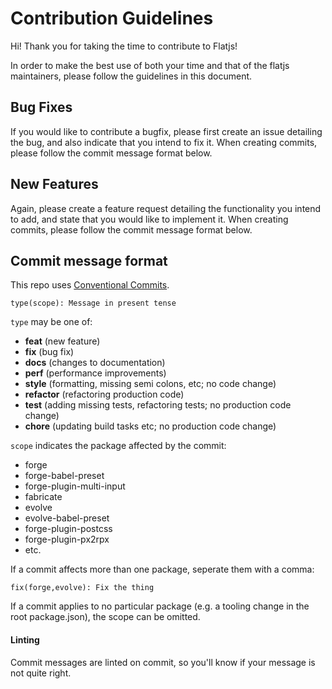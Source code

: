 # Contribution Guidelines

Hi! Thank you for taking the time to contribute to Flatjs!

In order to make the best use of both your time and that of the flatjs maintainers, please follow the guidelines in this document.

## Bug Fixes

If you would like to contribute a bugfix, please first create an issue detailing the bug, and also indicate that you intend to fix it. When creating commits, please follow the commit message format below.

## New Features

Again, please create a feature request detailing the functionality you intend to add, and state that you would like to implement it. When creating commits, please follow the commit message format below.

## Commit message format

This repo uses [Conventional Commits](https://www.conventionalcommits.org).

```
type(scope): Message in present tense
```
`type` may be one of:
* **feat** (new feature)
* **fix** (bug fix)
* **docs** (changes to documentation)
* **perf** (performance improvements)
* **style** (formatting, missing semi colons, etc; no code change)
* **refactor** (refactoring production code)
* **test** (adding missing tests, refactoring tests; no production code change)
* **chore** (updating build tasks etc; no production code change)

`scope` indicates the package affected by the commit:

* forge
* forge-babel-preset
* forge-plugin-multi-input
* fabricate
* evolve
* evolve-babel-preset
* forge-plugin-postcss
* forge-plugin-px2rpx
* etc.

If a commit affects more than one package, seperate them with a comma:

```
fix(forge,evolve): Fix the thing
```

If a commit applies to no particular package (e.g. a tooling change in the root package.json), the scope can be omitted.

#### Linting

Commit messages are linted on commit, so you'll know if your message is not quite right. 
